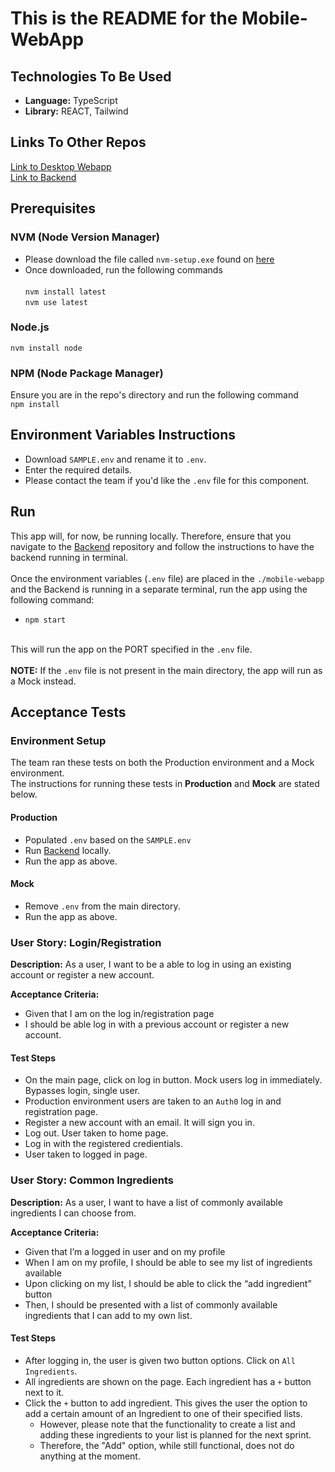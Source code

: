 # This is the README for the Mobile-WebApp

## Technologies To Be Used
- **Language:** TypeScript
- **Library:** REACT, Tailwind


## Links To Other Repos
[Link to Desktop Webapp](https://github.com/COMP4350-Team2/Desktop-WebApp) <br/>
[Link to Backend](https://github.com/COMP4350-Team2/Backend)

## Prerequisites
### NVM (Node Version Manager)
- Please download the file called `nvm-setup.exe` found on [here](https://github.com/coreybutler/nvm-windows/releases)
- Once downloaded, run the following commands<br><br>
`nvm install latest` <br>`nvm use latest`<br>

### Node.js 
`nvm install node`

### NPM (Node Package Manager)
Ensure you are in the repo's directory and run the following command<br>
`npm install`


## Environment Variables Instructions
- Download `SAMPLE.env` and rename it to `.env`. 
- Enter the required details. 
- Please contact the team if you'd like the `.env` file for this component.

## Run
This app will, for now, be running locally. Therefore, ensure that you navigate to the [Backend](https://github.com/COMP4350-Team2/Backend) repository and follow the instructions to have the backend running in terminal. <br/><br>
Once the environment variables (`.env` file) are placed in the `./mobile-webapp` and the Backend is running in a separate terminal, run the app using the following command:

 - `npm start` <br/><br>

This will run the app on the PORT specified in the `.env` file. <br/><br>
**NOTE:** If the `.env` file is not present in the main directory, the app will run as a Mock instead.

## Acceptance Tests
### Environment Setup
The team ran these tests on both the Production environment and a Mock environment. </br>
The instructions for running these tests in **Production** and **Mock** are stated below.

#### Production
- Populated `.env` based on the `SAMPLE.env`
- Run [Backend](https://github.com/COMP4350-Team2/Backend) locally.
- Run the app as above.

#### Mock
- Remove `.env` from the main directory.
- Run the app as above.

### User Story: Login/Registration
**Description:** As a user, I want to be a able to log in using an existing account or register a new account.

**Acceptance Criteria:** 
- Given that I am on the log in/registration page
- I should be able log in with a previous account or register a new account.

#### Test Steps
- On the main page, click on log in button. Mock users log in immediately. Bypasses login, single user.
- Production environment users are taken to an `Auth0` log in and registration page.
- Register a new account with an email. It will sign you in.
- Log out. User taken to home page.
- Log in with the registered credientials.
- User taken to logged in page.


### User Story: Common Ingredients
**Description:** As a user, I want to have a list of commonly available ingredients I can choose from.

**Acceptance Criteria:** 
- Given that I’m a logged in user and on my profile
- When I am on my profile, I should be able to see my list of ingredients available
- Upon clicking on my list, I should be able to click the “add ingredient” button
- Then, I should be presented with a list of commonly available ingredients that I can add to my own list.

#### Test Steps
- After logging in, the user is given two button options. Click on `All Ingredients`.
- All ingredients are shown on the page. Each ingredient has a `+` button next to it. 
- Click the `+` button to add ingredient. This gives the user the option to add a certain amount of an Ingredient to one of their specified lists. <br>
    - However, please note that the functionality to create a list and adding these ingredients to your list is planned for the next sprint.<br>
    - Therefore, the "Add" option, while still functional, does not do anything at the moment.